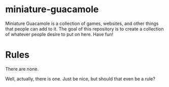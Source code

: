 # miniature-guacamole
 Miniature Guacamole is a collection of games, websites, and other things that people can add to it. The goal of this repository is to create a collection of whatever people desire to put on here. Have fun!
 
 # Rules
 There are none.
 
 Well, actually, there is one. Just be nice, but should that even be a rule?
 
